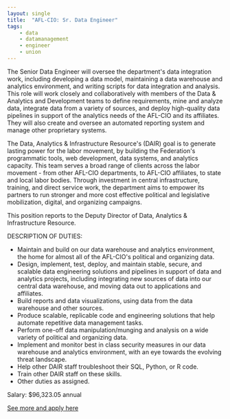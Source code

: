 ```yaml
---
layout: single
title:  "AFL-CIO: Sr. Data Engineer"
tags: 
    - data
    - datamanagement
    - engineer
    - union
---
```


The Senior Data Engineer will oversee the department's data integration work, including developing a data model, maintaining a data warehouse and analytics environment, and writing scripts for data integration and analysis. This role will work closely and collaboratively with members of the Data & Analytics and Development teams to define requirements, mine and analyze data, integrate data from a variety of sources, and deploy high-quality data pipelines in support of the analytics needs of the AFL-CIO and its affiliates. They will also create and oversee an automated reporting system and manage other proprietary systems.

The Data, Analytics & Infrastructure Resource's (DAIR) goal is to generate lasting power for the labor movement, by building the Federation's programmatic tools, web development, data systems, and analytics capacity. This team serves a broad range of clients across the labor movement - from other AFL-CIO departments, to AFL-CIO affiliates, to state and local labor bodies. Through investment in central infrastructure, training, and direct service work, the department aims to empower its partners to run stronger and more cost effective political and legislative mobilization, digital, and organizing campaigns.

This position reports to the Deputy Director of Data, Analytics & Infrastructure Resource.


DESCRIPTION OF DUTIES:
* Maintain and build on our data warehouse and analytics environment, the home for almost all of the AFL-CIO's political and organizing data.
* Design, implement, test, deploy, and maintain stable, secure, and scalable data engineering solutions and pipelines in support of data and analytics projects, including integrating new sources of data into our central data warehouse, and moving data out to applications and affiliates.
* Build reports and data visualizations, using data from the data warehouse and other sources.
* Produce scalable, replicable code and engineering solutions that help automate repetitive data management tasks.
* Perform one-off data manipulation/munging and analysis on a wide variety of political and organizing data.
* Implement and monitor best in class security measures in our data warehouse and analytics environment, with an eye towards the evolving threat landscape.
* Help other DAIR staff troubleshoot their SQL, Python, or R code.
* Train other DAIR staff on these skills.
* Other duties as assigned.


Salary: $96,323.05 annual


[See more and apply here](https://aflcio.hirecentric.com/jobs/167408.html)
